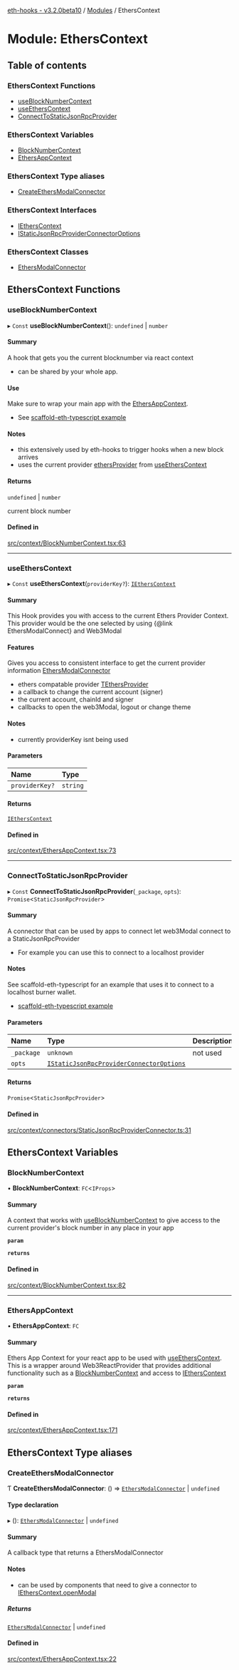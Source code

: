 [eth-hooks - v3.2.0beta10](../README.md) / [Modules](../modules.md) / EthersContext

# Module: EthersContext

## Table of contents

### EthersContext Functions

- [useBlockNumberContext](EthersContext.md#useblocknumbercontext)
- [useEthersContext](EthersContext.md#useetherscontext)
- [ConnectToStaticJsonRpcProvider](EthersContext.md#connecttostaticjsonrpcprovider)

### EthersContext Variables

- [BlockNumberContext](EthersContext.md#blocknumbercontext)
- [EthersAppContext](EthersContext.md#ethersappcontext)

### EthersContext Type aliases

- [CreateEthersModalConnector](EthersContext.md#createethersmodalconnector)

### EthersContext Interfaces

- [IEthersContext](../interfaces/EthersContext.IEthersContext.md)
- [IStaticJsonRpcProviderConnectorOptions](../interfaces/EthersContext.IStaticJsonRpcProviderConnectorOptions.md)

### EthersContext Classes

- [EthersModalConnector](../classes/EthersContext.EthersModalConnector.md)

## EthersContext Functions

### useBlockNumberContext

▸ `Const` **useBlockNumberContext**(): `undefined` \| `number`

#### Summary
A hook that gets you the current blocknumber via react context
- can be shared by your whole app.

#### Use
Make sure to wrap your main app with the [EthersAppContext](EthersContext.md#ethersappcontext).
- See [scaffold-eth-typescript example](https://github.com/scaffold-eth/scaffold-eth-typescript/blob/0225179a2a8bb7b3a255d6eff4802b47d72809dd/packages/vite-app-ts/src/components/routes/App.tsx#L38)

#### Notes
- this extensively used by eth-hooks to trigger hooks when a new block arrives
- uses the current provider [ethersProvider](../interfaces/EthersContext.IEthersContext.md#ethersprovider) from [useEthersContext](EthersContext.md#useetherscontext)

#### Returns

`undefined` \| `number`

current block number

#### Defined in

[src/context/BlockNumberContext.tsx:63](https://github.com/scaffold-eth/eth-hooks/blob/323e316/src/context/BlockNumberContext.tsx#L63)

___

### useEthersContext

▸ `Const` **useEthersContext**(`providerKey?`): [`IEthersContext`](../interfaces/EthersContext.IEthersContext.md)

#### Summary
This Hook provides you with access to the current Ethers Provider Context.
This provider would be the one selected by using {@link EthersModalConnect} and Web3Modal

#### Features
Gives you access to consistent interface to get the current provider information [EthersModalConnector](../classes/EthersContext.EthersModalConnector.md)
- ethers compatable provider [TEthersProvider](Models.md#tethersprovider)
- a callback to change the current account (signer)
- the current account, chainId and signer
- callbacks to open the web3Modal, logout or change theme

#### Notes
- currently providerKey isnt being used

#### Parameters

| Name | Type |
| :------ | :------ |
| `providerKey?` | `string` |

#### Returns

[`IEthersContext`](../interfaces/EthersContext.IEthersContext.md)

#### Defined in

[src/context/EthersAppContext.tsx:73](https://github.com/scaffold-eth/eth-hooks/blob/323e316/src/context/EthersAppContext.tsx#L73)

___

### ConnectToStaticJsonRpcProvider

▸ `Const` **ConnectToStaticJsonRpcProvider**(`_package`, `opts`): `Promise`<`StaticJsonRpcProvider`\>

#### Summary
A connector that can be used by apps to connect let web3Modal connect to a StaticJsonRpcProvider
- For example you can use this to connect to a localhost provider

#### Notes
See scaffold-eth-typescript for an example that uses it to connect to a localhost burner wallet.
- [scaffold-eth-typescript example](https://github.com/scaffold-eth/scaffold-eth-typescript/blob/0225179a2a8bb7b3a255d6eff4802b47d72809dd/packages/vite-app-ts/src/config/web3ModalConfig.ts#L86)

#### Parameters

| Name | Type | Description |
| :------ | :------ | :------ |
| `_package` | `unknown` | not used |
| `opts` | [`IStaticJsonRpcProviderConnectorOptions`](../interfaces/EthersContext.IStaticJsonRpcProviderConnectorOptions.md) |  |

#### Returns

`Promise`<`StaticJsonRpcProvider`\>

#### Defined in

[src/context/connectors/StaticJsonRpcProviderConnector.ts:31](https://github.com/scaffold-eth/eth-hooks/blob/323e316/src/context/connectors/StaticJsonRpcProviderConnector.ts#L31)

## EthersContext Variables

### BlockNumberContext

• **BlockNumberContext**: `FC`<`IProps`\>

#### Summary
A context that works with [useBlockNumberContext](EthersContext.md#useblocknumbercontext) to give access to the current provider's block number in any place in your app

**`param`**

**`returns`**

#### Defined in

[src/context/BlockNumberContext.tsx:82](https://github.com/scaffold-eth/eth-hooks/blob/323e316/src/context/BlockNumberContext.tsx#L82)

___

### EthersAppContext

• **EthersAppContext**: `FC`

#### Summary
Ethers App Context for your react app to be used with [useEthersContext](EthersContext.md#useetherscontext).
This is a wrapper around Web3ReactProvider that provides additional functionality such as a [BlockNumberContext](EthersContext.md#blocknumbercontext) and access to [IEthersContext](../interfaces/EthersContext.IEthersContext.md)

**`param`**

**`returns`**

#### Defined in

[src/context/EthersAppContext.tsx:171](https://github.com/scaffold-eth/eth-hooks/blob/323e316/src/context/EthersAppContext.tsx#L171)

## EthersContext Type aliases

### CreateEthersModalConnector

Ƭ **CreateEthersModalConnector**: () => [`EthersModalConnector`](../classes/EthersContext.EthersModalConnector.md) \| `undefined`

#### Type declaration

▸ (): [`EthersModalConnector`](../classes/EthersContext.EthersModalConnector.md) \| `undefined`

#### Summary
A callback type that returns a EthersModalConnector

#### Notes
- can be used by components that need to give a connector to [IEthersContext.openModal](../interfaces/EthersContext.IEthersContext.md#openmodal)

##### Returns

[`EthersModalConnector`](../classes/EthersContext.EthersModalConnector.md) \| `undefined`

#### Defined in

[src/context/EthersAppContext.tsx:22](https://github.com/scaffold-eth/eth-hooks/blob/323e316/src/context/EthersAppContext.tsx#L22)
